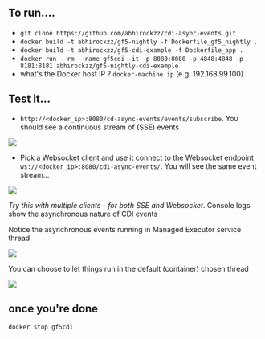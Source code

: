 ## To run....

- `git clone https://github.com/abhirockzz/cdi-async-events.git` 
- `docker build -t abhirockzz/gf5-nightly -f Dockerfile_gf5_nightly .`
- `docker build -t abhirockzz/gf5-cdi-example -f Dockerfile_app .`
- `docker run --rm --name gf5cdi -it -p 8080:8080 -p 4848:4848 -p 8181:8181 abhirockzz/gf5-nightly-cdi-example`
- what's the Docker host IP ? `docker-machine ip` (e.g. 192.168.99.100)

## Test it...

- `http://<docker_ip>:8080/cd-async-events/events/subscribe`. You should see a continuous stream of (SSE) events

![](https://abhirockzz.files.wordpress.com/2017/06/sse-output.jpg)

- Pick a [Websocket client](https://chrome.google.com/webstore/detail/simple-websocket-client/pfdhoblngboilpfeibdedpjgfnlcodoo?hl=en) and use it connect to the Websocket endpoint `ws://<docker_ip>:8080/cdi-async-events/`. You will see the same event stream...

![](https://abhirockzz.files.wordpress.com/2017/06/websocket-output.jpg)

*Try this with multiple clients - for both SSE and Websocket*. Console logs show the asynchronous nature of CDI events

Notice the asynchronous events running in Managed Executor service thread

![](https://abhirockzz.files.wordpress.com/2017/06/action-2.jpg)

You can choose to let things run in the default (container) chosen thread

![](https://abhirockzz.files.wordpress.com/2017/06/cdi-2-async-events-in-action.jpg)

## once you're done

`docker stop gf5cdi`
